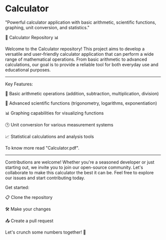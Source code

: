 # Calculator
 "Powerful calculator application with basic arithmetic, scientific functions, graphing, unit conversion, and statistics."

🧮 Calculator Repository 📊

Welcome to the Calculator repository! This project aims to develop a versatile and user-friendly calculator application that can perform a wide range of mathematical operations. From basic arithmetic to advanced calculations, our goal is to provide a reliable tool for both everyday use and educational purposes.

--------------------------------------------------------------------------------------------------------------------------------------------------------------------

Key Features:

🔢 Basic arithmetic operations (addition, subtraction, multiplication, division)

📐 Advanced scientific functions (trigonometry, logarithms, exponentiation)

📊 Graphing capabilities for visualizing functions

🕒 Unit conversion for various measurement systems

📈 Statistical calculations and analysis tools

To know more read "Calculator.pdf".

--------------------------------------------------------------------------------------------------------------------------------------------------------------------

Contributions are welcome! Whether you're a seasoned developer or just starting out, we invite you to join our open-source community. Let's collaborate to make this calculator the best it can be. Feel free to explore our issues and start contributing today.

Get started:

📋 Clone the repository

🛠️ Make your changes

📤 Create a pull request

Let's crunch some numbers together! 🚀
